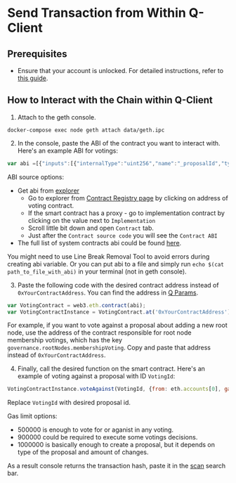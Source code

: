 # Send Transaction from Within Q-Client

## Prerequisites

* Ensure that your account is unlocked. For detailed instructions, refer to [this guide](https://docs.q.org/account-operations/).

## How to Interact with the Chain within Q-Client

1. Attach to the geth console.

```shell
docker-compose exec node geth attach data/geth.ipc
```

2. In the console, paste the ABI of the contract you want to interact with. Here's an example ABI for votings:

```javascript
var abi =[{"inputs":[{"internalType":"uint256","name":"_proposalId","type":"uint256"}],"name":"voteFor","outputs":[],"stateMutability":"nonpayable","typea":"function"},{"inputs":[{"internalType":"uint256","name":"_proposalId","type":"uint256"}],"name":"voteAgainst","outputs":[],"stateMutability":"nonpayable","type":"function"},{"inputs":[{"internalType":"uint256","name":"_proposalId","type":"uint256"}],"name":"veto","outputs":[],"stateMutability":"nonpayable","type":"function"}];
```

ABI source options:

- Get abi from [explorer](https://explorer.q.org/)
    * Go to explorer from [Contract Registry page](https://hq.q.org/q-parameters/contract-registry) by clicking on address of voting contract.
    * If the smart contract has a proxy - go to implementation contract by clicking on the value next to `Implementation`
    * Scroll little bit down and open `Contract` tab.
    * Just after the `Contract source code` you will see the `Contract ABI`
- The full list of system contracts abi could be found [here](https://gitlab.com/q-dev/q-js-sdk/-/tree/v2/src/abi?ref_type=heads).

You might need to use Line Break Removal Tool to avoid errors during creating abi variable. Or you can put abi to a file and simply run `echo $(cat path_to_file_with_abi)` in your terminal (not in geth console).

3. Paste the following code with the desired contract address instead of `0xYourContractAddress`. You can find the
address in [Q Params](https://hq.q.org/q-parameters/contract-registry).

```javascript
var VotingContract = web3.eth.contract(abi);
var VotingContractInstance = VotingContract.at('0xYourContractAddress');
```

For example, if you want to vote against a proposal about adding a new root node, use the address of the contract 
responsible for root node membership votings, which has the key `governance.rootNodes.membershipVoting`. Copy and paste
that address instead  of `0xYourContractAddress`.

4. Finally, call the desired function on the smart contract. Here's an example of voting against a proposal with
ID `VotingId`:

```javascript
VotingContractInstance.voteAgainst(VotingId, {from: eth.accounts[0], gas: 300000});
```

Replace `VotingId` with desired proposal id.

Gas limit options:

- 500000 is enough to vote for or aganist in any voting.
- 900000 could be required to execute some votings decisions.
- 1000000 is basically enough to create a proposal, but it depends on type of the proposal and amount of changes.

As a result console returns the transaction hash, paste it in the [scan](https://explorer.q.org/) search bar.
